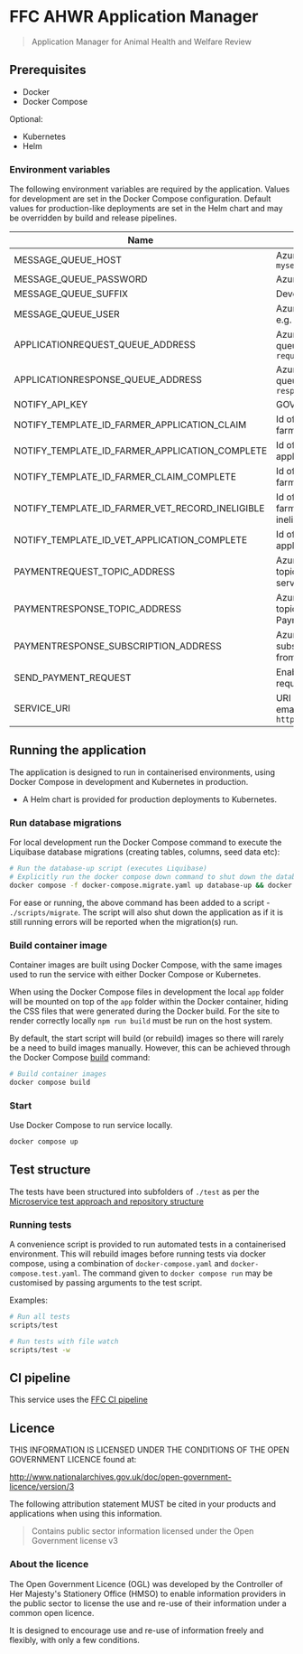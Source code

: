 # FFC AHWR Application Manager

> Application Manager for Animal Health and Welfare Review

## Prerequisites

- Docker
- Docker Compose

Optional:

- Kubernetes
- Helm

### Environment variables

The following environment variables are required by the application.
Values for development are set in the Docker Compose configuration. Default
values for production-like deployments are set in the Helm chart and may be
overridden by build and release pipelines.

| Name                                            | Description                                                                                      |
| ----                                            | -----------                                                                                      |
| MESSAGE_QUEUE_HOST                              | Azure Service Bus hostname, e.g. `myservicebus.servicebus.windows.net`                           |
| MESSAGE_QUEUE_PASSWORD                          | Azure Service Bus SAS policy key                                                                 |
| MESSAGE_QUEUE_SUFFIX                            | Developer initials                                                                               |
| MESSAGE_QUEUE_USER                              | Azure Service Bus SAS policy name, e.g. `RootManageSharedAccessKey`                              |
| APPLICATIONREQUEST_QUEUE_ADDRESS                | Azure Service Bus message request queue name, e.g. `application-request`                         |
| APPLICATIONRESPONSE_QUEUE_ADDRESS               | Azure Service Bus message response queue name, e.g. `application-response`                       |
| NOTIFY_API_KEY                                  | GOV.UK Notify API Key                                                                            |
| NOTIFY_TEMPLATE_ID_FARMER_APPLICATION_CLAIM     | Id of email template used to notify farmer for claim                                             |
| NOTIFY_TEMPLATE_ID_FARMER_APPLICATION_COMPLETE  | Id of email template used for farmer application complete                                        |
| NOTIFY_TEMPLATE_ID_FARMER_CLAIM_COMPLETE        | Id of email template used to notify farmer for claim being completed                             |
| NOTIFY_TEMPLATE_ID_FARMER_VET_RECORD_INELIGIBLE | Id of email template used to notify farmer when the vet has recorded ineligible animal numbers   |
| NOTIFY_TEMPLATE_ID_VET_APPLICATION_COMPLETE     | Id of email template used for veet application complete                                          |
| PAYMENTREQUEST_TOPIC_ADDRESS                    | Azure Service Bus message request topic for sending to the Payment service                       |
| PAYMENTRESPONSE_TOPIC_ADDRESS                   | Azure Service Bus message response topic for receiving messages from the Payment service         |
| PAYMENTRESPONSE_SUBSCRIPTION_ADDRESS            | Azure Service Bus message subscription for receiving messages from the Payment service           |
| SEND_PAYMENT_REQUEST                            | Enables the sending of a payment request to the payment service                                  |
| SERVICE_URI                                     | URI of service (used in links, in emails) e.g. `http://localhost:3000` or `https://defra.gov.uk` |

## Running the application

The application is designed to run in containerised environments, using Docker
Compose in development and Kubernetes in production.

- A Helm chart is provided for production deployments to Kubernetes.

### Run database migrations

For local development run the Docker Compose command to execute the
Liquibase database migrations (creating tables, columns, seed data etc):

```sh
# Run the database-up script (executes Liquibase)
# Explicitly run the docker compose down command to shut down the database container
docker compose -f docker-compose.migrate.yaml up database-up && docker compose -f docker-compose.migrate.yaml down
```

For ease or running, the above command has been added to a script -
`./scripts/migrate`. The script will also shut down the application as if it is
still running errors will be reported when the migration(s) run.

### Build container image

Container images are built using Docker Compose, with the same images used to
run the service with either Docker Compose or Kubernetes.

When using the Docker Compose files in development the local `app` folder will
be mounted on top of the `app` folder within the Docker container, hiding the
CSS files that were generated during the Docker build. For the site to render
correctly locally `npm run build` must be run on the host system.

By default, the start script will build (or rebuild) images so there will
rarely be a need to build images manually. However, this can be achieved
through the Docker Compose
[build](https://docs.docker.com/compose/reference/build/) command:

```sh
# Build container images
docker compose build
```

### Start

Use Docker Compose to run service locally.

```sh
docker compose up
```

## Test structure

The tests have been structured into subfolders of `./test` as per the
[Microservice test approach and repository structure](https://eaflood.atlassian.net/wiki/spaces/FPS/pages/1845396477/Microservice+test+approach+and+repository+structure)

### Running tests

A convenience script is provided to run automated tests in a containerised
environment. This will rebuild images before running tests via docker compose,
using a combination of `docker-compose.yaml` and `docker-compose.test.yaml`.
The command given to `docker compose run` may be customised by passing
arguments to the test script.

Examples:

```sh
# Run all tests
scripts/test

# Run tests with file watch
scripts/test -w
```

## CI pipeline

This service uses the [FFC CI pipeline](https://github.com/DEFRA/ffc-jenkins-pipeline-library)

## Licence

THIS INFORMATION IS LICENSED UNDER THE CONDITIONS OF THE OPEN GOVERNMENT
LICENCE found at:

<http://www.nationalarchives.gov.uk/doc/open-government-licence/version/3>

The following attribution statement MUST be cited in your products and
applications when using this information.

> Contains public sector information licensed under the Open Government license
> v3

### About the licence

The Open Government Licence (OGL) was developed by the Controller of Her
Majesty's Stationery Office (HMSO) to enable information providers in the
public sector to license the use and re-use of their information under a common
open licence.

It is designed to encourage use and re-use of information freely and flexibly,
with only a few conditions.
